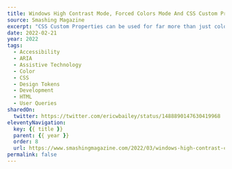 ```yaml
---
title: Windows High Contrast Mode, Forced Colors Mode And CSS Custom Properties
source: Smashing Magazine
excerpt: "CSS Custom Properties can be used for far more than just color, and their values update in realtime, both via display mode updates and JavaScript logic. This is powerful stuff."
date: 2022-02-21
year: 2022
tags:
  - Accessibility
  - ARIA
  - Assistive Technology
  - Color
  - CSS
  - Design Tokens
  - Development
  - HTML
  - User Queries
sharedOn:
  twitter: https://twitter.com/ericwbailey/status/1488890147630419968
eleventyNavigation:
  key: {{ title }}
  parent: {{ year }}
  order: 8
  url: https://www.smashingmagazine.com/2022/03/windows-high-contrast-colors-mode-css-custom-properties/
permalink: false
---
```

